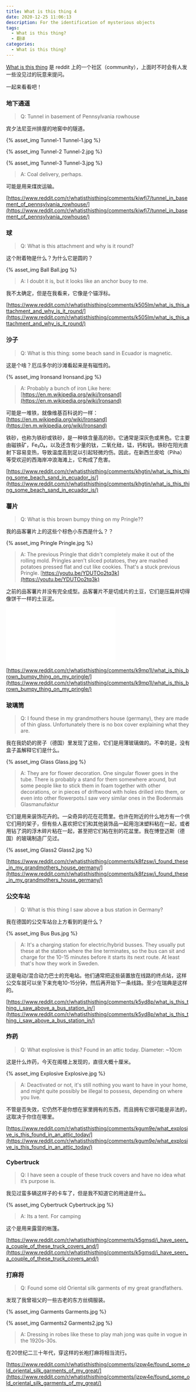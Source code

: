 ```yaml
---
title: What is this thing 4
date: 2020-12-25 11:06:13
description: For the identification of mysterious objects
tags:  
  - What is this thing?
  - 翻译
categories:
  - What is this thing?
---
```


[What is this thing](https://www.reddit.com/r/whatisthisthing/) 是 reddit 上的一个社区（community），上面时不时会有人发一些没见过的玩意来提问。

一起来看看吧！

<!-- more -->

### 地下通道

> Q: Tunnel in basement of Pennsylvania rowhouse

宾夕法尼亚州排屋的地窖中的隧道。

<!-- ![Tunnel-1.jpg](./whatisthisthing-4/Tunnel-1.jpg) -->

<!-- ![Tunnel-2.jpg](./whatisthisthing-4/Tunnel-2.jpg) -->

<!-- ![Tunnel-3.jpg](./whatisthisthing-4/Tunnel-3.jpg) -->

{% asset_img Tunnel-1 Tunnel-1.jpg %}

{% asset_img Tunnel-2 Tunnel-2.jpg %}

{% asset_img Tunnel-3 Tunnel-3.jpg %}

> A: Coal delivery, perhaps.

可能是用来煤炭运输。

[https://www.reddit.com/r/whatisthisthing/comments/kiwfj7/tunnel_in_basement_of_pennsylvania_rowhouse/](https://www.reddit.com/r/whatisthisthing/comments/kiwfj7/tunnel_in_basement_of_pennsylvania_rowhouse/)

### 球

> Q: What is this attachment and why is it round?

这个附着物是什么？为什么它是圆的？

<!-- ![Ball.jpg](./whatisthisthing-4/Ball.jpg) -->

{% asset_img Ball Ball.jpg %}

> A: I doubt it is, but it looks like an anchor buoy to me.

我不太确定，但是在我看来，它像是个锚浮标。

[https://www.reddit.com/r/whatisthisthing/comments/k505lm/what_is_this_attachment_and_why_is_it_round/](https://www.reddit.com/r/whatisthisthing/comments/k505lm/what_is_this_attachment_and_why_is_it_round/)

### 沙子

> Q: What is this thing: some beach sand in Ecuador is magnetic.

这是个啥？厄瓜多尔的沙滩看起来是有磁性的。

<!-- ![Ironsand.jpg](./whatisthisthing-4/Ironsand.jpg) -->

{% asset_img Ironsand Ironsand.jpg %}

> A: Probably a bunch of iron Like here: [https://en.m.wikipedia.org/wiki/Ironsand](https://en.m.wikipedia.org/wiki/Ironsand)

可能是一堆铁，就像维基百科说的一样：[https://en.m.wikipedia.org/wiki/Ironsand](https://en.m.wikipedia.org/wiki/Ironsand)

铁砂，也称为铁砂或铁砂，是一种铁含量高的砂。它通常是深灰色或黑色。它主要由磁铁矿，Fe₃O₄，以及还含有少量的钛，二氧化硅，锰，钙和钒。铁砂在阳光直射下容易变热，导致温度高到足以引起轻微灼伤。因此，在新西兰皮哈（Piha）等受欢迎的西海岸冲浪海滩上，它构成了危害。

[https://www.reddit.com/r/whatisthisthing/comments/khgtin/what_is_this_thing_some_beach_sand_in_ecuador_is/](https://www.reddit.com/r/whatisthisthing/comments/khgtin/what_is_this_thing_some_beach_sand_in_ecuador_is/)

### 薯片

> Q: What is this brown bumpy thing on my Pringle??

我的品客薯片上的这些个棕色小东西是什么？？

<!-- ![Pringle.jpg](./whatisthisthing-4/Pringle.jpg) -->

{% asset_img Pringle Pringle.jpg %}

> A: The previous Pringle that didn't completely make it out of the rolling mold. Pringles aren't sliced potatoes, they are mashed potatoes pressed flat and cut like cookies. That's a stuck previous Pringle. [https://youtu.be/YDUTOo2tq3k](https://youtu.be/YDUTOo2tq3k)

之前的品客薯片并没有完全成型。品客薯片不是切成片的土豆，它们是压扁并切得像饼干一样的土豆泥。

<iframe src="//player.bilibili.com/player.html?aid=373272953&bvid=BV18Z4y137Mz&cid=270707762&page=1" scrolling="no" border="0" frameborder="no" framespacing="0" allowfullscreen="true"> </iframe>

[https://www.reddit.com/r/whatisthisthing/comments/k9mp1l/what_is_this_brown_bumpy_thing_on_my_pringle/](https://www.reddit.com/r/whatisthisthing/comments/k9mp1l/what_is_this_brown_bumpy_thing_on_my_pringle/)

### 玻璃筒

> Q: I found these in my grandmothers house (germany), they are made of thin glass. Unfortunately there is no box cover explaining what they are.

我在我奶奶的房子（德国）里发现了这些，它们是用薄玻璃做的。不幸的是，没有盒子盖解释它们是什么。

<!-- ![Glass.jpg](./whatisthisthing-4/Glass.jpg) -->

{% asset_img Glass Glass.jpg %}

> A: They are for flower decoration. One singular flower goes in the tube. There is probably a stand for them somewhere around, but some people like to stick them in foam together with other decorations, or in pieces of driftwood with holes drilled into them, or even into other flowerpots.I saw very similar ones in the Bodenmais Glasmanufaktur

它们是用来装饰花卉的。一朵奇异的花在花筒里。也许在附近的什么地方有一个供它们用的架子，但有些人喜欢把它们和其他装饰品一起用泡沫塑料粘在一起，或者用钻了洞的浮木碎片粘在一起，甚至把它们粘在别的花盆里。我在博登迈斯（德国）的玻璃制造厂见过。

<!-- ![Glass2.jpg](./whatisthisthing-4/Glass2.jpg) -->

{% asset_img Glass2 Glass2.jpg %}

[https://www.reddit.com/r/whatisthisthing/comments/k8fzsw/i_found_these_in_my_grandmothers_house_germany/](https://www.reddit.com/r/whatisthisthing/comments/k8fzsw/i_found_these_in_my_grandmothers_house_germany/)

### 公交车站

> Q: What is this thing I saw above a bus station in Germany?

我在德国的公交车站台上方看到的是什么？

<!-- ![Bus.jpg](./whatisthisthing-4/Bus.jpg) -->

{% asset_img Bus Bus.jpg %}

> A: It's a charging station for electric/hybrid busses. They usually put these at the station where the line terminates, so the bus can sit and charge for the 10-15 minutes before it starts its next route. At least that's how they work in Sweden.

这是电动/混合动力巴士的充电站。他们通常把这些装置放在线路的终点站，这样公交车就可以坐下来充电10-15分钟，然后再开始下一条线路。至少在瑞典是这样的。

[https://www.reddit.com/r/whatisthisthing/comments/k5yd8p/what_is_this_thing_i_saw_above_a_bus_station_in/](https://www.reddit.com/r/whatisthisthing/comments/k5yd8p/what_is_this_thing_i_saw_above_a_bus_station_in/)

### 炸药

> Q: What explosive is this? Found in an attic today. Diameter: ~10cm

这是什么炸药，今天在阁楼上发现的，直径大概十厘米。

<!-- ![Explosive.jpg](./whatisthisthing-4/Explosive.jpg) -->

{% asset_img Explosive Explosive.jpg %}

> A: Deactivated or not, it's still nothing you want to have in your home, and might quite possibly be illegal to possess, depending on where you live.

不管是否失效，它仍然不是你想在家里拥有的东西，而且拥有它很可能是非法的，这取决于你住在哪里。

[https://www.reddit.com/r/whatisthisthing/comments/kgum9e/what_explosive_is_this_found_in_an_attic_today/](https://www.reddit.com/r/whatisthisthing/comments/kgum9e/what_explosive_is_this_found_in_an_attic_today/)

### Cybertruck

> Q: I have seen a couple of these truck covers and have no idea what it’s purpose is.

我见过蛮多辆这样子的卡车了，但是我不知道它的用途是什么。

<!-- ![Cybertruck.jpg](./whatisthisthing-4/Cybertruck.jpg) -->

{% asset_img Cybertruck Cybertruck.jpg %}

> A: Its a tent. For camping

这个是用来露营的帐篷。

[https://www.reddit.com/r/whatisthisthing/comments/k5gmsd/i_have_seen_a_couple_of_these_truck_covers_and/](https://www.reddit.com/r/whatisthisthing/comments/k5gmsd/i_have_seen_a_couple_of_these_truck_covers_and/)

### 打麻将

> Q: Found some old Oriental silk garments of my great grandfathers.

发现了我曾祖父的一些古老的东方丝绸服装。

<!-- ![Garments.jpg](./whatisthisthing-4/Garments.jpg) -->

<!-- ![Garments2.jpg](./whatisthisthing-4/Garments2.jpg) -->

{% asset_img Garments Garments.jpg %}

{% asset_img Garments2 Garments2.jpg %}

> A: Dressing in robes like these to play mah jong was quite in vogue in the 1920s-30s.

在20世纪二三十年代，穿这样的长袍打麻将相当流行。

[https://www.reddit.com/r/whatisthisthing/comments/jzpw4e/found_some_old_oriental_silk_garments_of_my_great/](https://www.reddit.com/r/whatisthisthing/comments/jzpw4e/found_some_old_oriental_silk_garments_of_my_great/)

